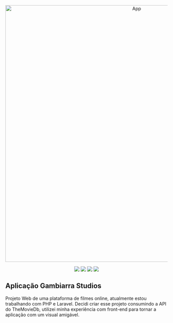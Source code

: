 <p align="center"><img src="https://i.ibb.co/SPCHLBw/gambiarra-studios.png" width="800" alt="App"></p>

<p align="center">
<img src="https://img.shields.io/badge/php-%23777BB4.svg?style=for-the-badge&logo=php&logoColor=white"/>
<img src="https://img.shields.io/badge/laravel-%23FF2D20.svg?style=for-the-badge&logo=laravel&logoColor=white" />
<img src="https://img.shields.io/badge/tailwindcss-%2338B2AC.svg?style=for-the-badge&logo=tailwind-css&logoColor=white" />
<img src="https://img.shields.io/badge/vite-%23646CFF.svg?style=for-the-badge&logo=vite&logoColor=white" />
</p>

## Aplicação Gambiarra Studios

Projeto Web de uma plataforma de filmes online, atualmente estou trabalhando com PHP e Laravel. Decidi criar esse projeto consumindo a API do TheMovieDb, utilizei minha experiência com front-end para tornar a aplicação com um visual amigável.




